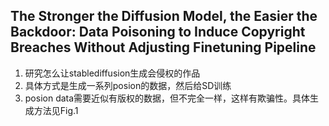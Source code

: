 ## The Stronger the Diffusion Model, the Easier the Backdoor: Data Poisoning to Induce Copyright Breaches Without Adjusting Finetuning Pipeline
1. 研究怎么让stablediffusion生成会侵权的作品
2. 具体方式是生成一系列posion的数据，然后给SD训练
3. posion data需要近似有版权的数据，但不完全一样，这样有欺骗性。具体生成方法见Fig.1